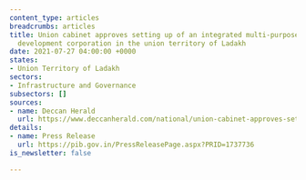 ```yaml
---
content_type: articles
breadcrumbs: articles
title: Union cabinet approves setting up of an integrated multi-purpose infrastructure
  development corporation in the union territory of Ladakh
date: 2021-07-27 04:00:00 +0000
states:
- Union Territory of Ladakh
sectors:
- Infrastructure and Governance
subsectors: []
sources:
- name: Deccan Herald
  url: https://www.deccanherald.com/national/union-cabinet-approves-setting-up-of-integrated-multi-purpose-infra-development-corp-for-ladakh-1011738.html
details:
- name: Press Release
  url: https://pib.gov.in/PressReleasePage.aspx?PRID=1737736
is_newsletter: false

---
```


